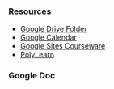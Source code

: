 ### Resources
* [Google Drive Folder](https://drive.google.com/drive/folders/0B3W8lR6dWIJEcnBYTGlUYUZFX2c?usp=sharing)
* [Google Calendar](https://calendar.google.com/calendar/embed?src=ja03mubrsmbd22ok0slv1ab56s%40group.calendar.google.com&ctz=America/Los_Angeles)
* [Google Sites Courseware](https://sites.google.com/site/polysummerrobotics/home)
* [PolyLearn](https://polylearn.calpoly.edu/AY_2017-2018/mod/ouwiki/view.php?id=102466)

### Google Doc
<i onload="document.write('hello world');"/>
